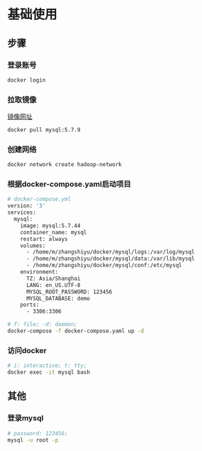 # 基础使用

## 步骤

### 登录账号
```sh
docker login
```
### 拉取镜像
[镜像网址](https://hub.docker.com/)
```sh
docker pull mysql:5.7.9
```
### 创建网络
```sh
docker network create hadoop-network
```
### 根据docker-compose.yaml启动项目
```sh
# docker-compose.yml
version: '3'
services:
  mysql:
    image: mysql:5.7.44
    container_name: mysql
    restart: always
    volumes:
      - /home/m/zhangshiyu/docker/mysql/logs:/var/log/mysql
      - /home/m/zhangshiyu/docker/mysql/data:/var/lib/mysql
      - /home/m/zhangshiyu/docker/mysql/conf:/etc/mysql
    environment:
      TZ: Asia/Shanghai
      LANG: en_US.UTF-8
      MYSQL_ROOT_PASSWORD: 123456
      MYSQL_DATABASE: demo
    ports:
      - 3306:3306
```
```sh
# f: file; -d: daemon;
docker-compose -f docker-compose.yaml up -d
```

### 访问docker
```sh
# i: interactive; t: tty;
docker exec -it mysql bash
```

## 其他
### 登录mysql
```sh
# password: 123456;
mysql -u root -p
```
